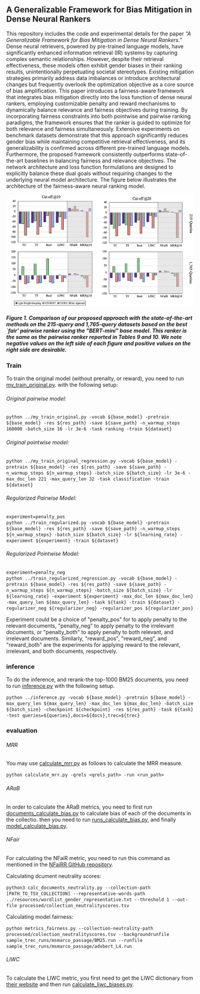 ## A Generalizable Framework for Bias Mitigation in Dense Neural Rankers

This repository includes the code and experimental details for the paper *"A Generalizable Framework for Bias Mitigation in Dense Neural Rankers."* Dense neural retrievers, powered by pre-trained language models, have significantly enhanced information retrieval (IR) systems by capturing complex semantic relationships. However, despite their retrieval effectiveness, these models often exhibit gender biases in their ranking results, unintentionally perpetuating societal stereotypes. Existing mitigation strategies primarily address data imbalances or introduce architectural changes but frequently overlook the optimization objective as a core source of bias amplification. This paper introduces a fairness-aware framework that integrates bias mitigation directly into the loss function of dense neural rankers, employing customizable penalty and reward mechanisms to dynamically balance relevance and fairness objectives during training. By incorporating fairness constraints into both pointwise and pairwise ranking paradigms, the framework ensures that the ranker is guided to optimize for both relevance and fairness simultaneously. Extensive experiments on benchmark datasets demonstrate that this approach significantly reduces gender bias while maintaining competitive retrieval effectiveness, and its generalizability is confirmed across different pre-trained language models. Furthermore, the proposed framework consistently outperforms state-of-the-art baselines in balancing fairness and relevance objectives. The network architecture and loss function formulations are designed to explicitly balance these dual goals without requiring changes to the underlying neural model architecture. The figure below illustrates the architecture of the fairness-aware neural ranking model.
<div align="center">
  

  <img src="https://github.com/fairnesspaper/fairnesspaper/blob/main/baselines.png" width="500" height="300"/>
</div>
  
##### Figure 1. Comparison of our proposed approach with the state-of-the-art methods on the 215-query and 1,765-query datasets based on the best `fair' pairwise ranker using the "BERT-mini" base model. This ranker is the same as the pairwise ranker reported in Tables 9 and 10. We note negative values on the left side of each figure and positive values on the right side are desirable.


### Train
To train the original model (without prenalty, or reward), you need to run [my_train_priginal.py](https://github.com/fairnesspaper/fairnesspaper/blob/main/src/my_train_original.py).
with the following setup:

###### Original pairwise model:

```
python ../my_train_original.py -vocab ${base_model} -pretrain ${base_model} -res ${res_path} -save ${save_path} -n_warmup_steps 160000 -batch_size 16 -lr 3e-6 -task ranking -train ${dataset}
```

###### Original pointwise model:
```
python ../my_train_original_regression.py -vocab ${base_model} -pretrain ${base_model} -res ${res_path} -save ${save_path} -n_warmup_steps ${n_warmup_steps} -batch_size ${batch_size} -lr 3e-6 -max_doc_len 221 -max_query_len 32 -task classification -train ${dataset}

```

###### Regularized Pairwise Model:
```
experiment=penalty_pos
python ../train_regularized.py -vocab ${base_model} -pretrain ${base_model} -res ${res_path} -save ${save_path} -n_warmup_steps ${n_warmup_steps} -batch_size ${batch_size} -lr ${learning_rate} -experiment ${experiment} -train ${dataset}
```


###### Regularized Pointwise Model:

```
experiment=penalty_neg
python ../train_regularized_regression.py -vocab ${base_model} -pretrain ${base_model} -res ${res_path} -save ${save_path} -n_warmup_steps ${n_warmup_steps} -batch_size ${batch_size} -lr ${learning_rate} -experiment ${experiment} -max_doc_len ${max_doc_len} -max_query_len ${max_query_len} -task ${task} -train ${dataset} -regularizer_neg ${regularizer_neg} -regularizer_pos ${regularizer_pos}

```

Experiment could be a choice of "penalty_pos" for to apply penalty to the relevant documents, "penalty_neg" to apply penalty to the irrelevant documents, or "penalty_both" to apply penalty to both relevant, and irrelevant documents. Similarly, "reward_pos", "reward_neg", and "reward_both" are the experiments for applying reward to the relevant, irrelevant, and both documents, respectively.

### inference

To do the inference, and rerank-the top-1000 BM25 documents, you need to run [inference.py](https://github.com/fairnesspaper/fairnesspaper/blob/main/src/inference.py) with the following setup.


```
python ../inference.py -vocab ${base_model} -pretrain ${base_model} -max_query_len ${max_query_len} -max_doc_len ${max_doc_len} -batch_size ${batch_size} -checkpoint ${checkpoint} -res ${res_path} -task ${task} -test queries=${queries},docs=${docs},trec=${trec}

```

### evaluation

###### MRR

You may use [calculate_mrr.py](https://github.com/fairnesspaper/fairnesspaper/blob/main/src/calculate_mrr.py) as follows to calculate the MRR measure.

```
python calculate_mrr.py -qrels <qrels_path> -run <run_path>
```

###### ARaB
In order to calculate the ARaB metrics, you need to first run [documents_calculate_bias.py](https://github.com/fairnesspaper/fairnesspaper/blob/main/src/documents_calculate_bias.py) to calculate bias of each of the documents in the collectio. then you need to run [runs_calculate_bias.py](https://github.com/fairnesspaper/fairnesspaper/blob/main/src/runs_calculate_bias.py), and finally [model_calculate_bias.py](https://github.com/fairnesspaper/fairnesspaper/blob/main/src/model_calculate_bias.py).

###### NFair
For calculating the NFaiR metric, you need to run this command as mentioned in the [NFaiRR GitHub repository](https://github.com/CPJKU/FairnessRetrievalResults/tree/main/measurement).

Calculating dcument neutrality scores: 
```
python3 calc_documents_neutrality.py --collection-path [PATH_TO_TSV_COLLECTION] --representative-words-path ../resources/wordlist_gender_representative.txt --threshold 1 --out-file processed/collection_neutralityscores.tsv
```

Calculating model fairness:
```
python metrics_fairness.py --collection-neutrality-path processed/collection_neutralityscores.tsv --backgroundrunfile sample_trec_runs/msmarco_passage/BM25.run --runfile sample_trec_runs/msmarco_passage/advbert_L4.run
```
###### LIWC

To calculate the LIWC metric, you first need to get the LIWC dictionary from [their website](https://www.liwc.app) and then run [calculate_liwc_biases.py](https://github.com/fairnesspaper/fairnesspaper/blob/main/src/LIWC/calculate_liwc_biases.py).


